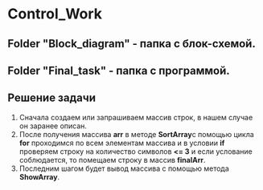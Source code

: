 # Control_Work

## Folder "Block_diagram" - папка с блок-схемой.
## Folder "Final_task" - папка с программой.

## Решение задачи
1. Сначала создаем или запрашиваем массив строк, в нашем случае он заранее описан.
2. После получения массива **arr** в методе **SortArray**с помощью цикла **for** проходимся по всем элементам массива и в условии **if** проверяем строку на количество символов **<= 3** и если услование соблюдается, то помещаем строку в массив **finalArr**. 
3. Последним шагом будет вывод массива с помощью метода **ShowArray**.
